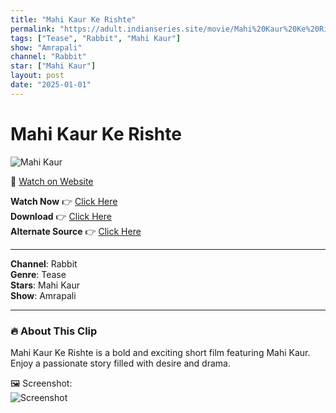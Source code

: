 ```yaml
---
title: "Mahi Kaur Ke Rishte"
permalink: "https://adult.indianseries.site/movie/Mahi%20Kaur%20Ke%20Rishte"
tags: ["Tease", "Rabbit", "Mahi Kaur"]
show: "Amrapali"
channel: "Rabbit"
star: ["Mahi Kaur"]
layout: post
date: "2025-01-01"
---
```


# Mahi Kaur Ke Rishte

![Mahi Kaur](https://shorts.desisins.com/wp-content/uploads/2024/05/Mahi-Kaur-Amrapali-Rabbit-Tease-DesiSins.com_.jpg)

🔗 [Watch on Website](https://adult.indianseries.site/movie/Mahi%20Kaur%20Ke%20Rishte)

**Watch Now** 👉 [Click Here](https://adult.indianseries.site/movie/Mahi%20Kaur%20Ke%20Rishte)  
**Download** 👉 [Click Here](https://adult.indianseries.site/movie/Mahi%20Kaur%20Ke%20Rishte)  
**Alternate Source** 👉 [Click Here](https://adult.indianseries.site/movie/Mahi%20Kaur%20Ke%20Rishte)

---

**Channel**: Rabbit  
**Genre**: Tease  
**Stars**: Mahi Kaur  
**Show**: Amrapali

---

### 🔥 About This Clip

Mahi Kaur Ke Rishte is a bold and exciting short film featuring Mahi Kaur. Enjoy a passionate story filled with desire and drama.
 
🖼️ Screenshot:  
![Screenshot](https://shorts.desisins.com/wp-content/uploads/2024/05/Mahi-Kaur-Amrapali-Rabbit-Tease-DesiSins.com_.jpg)
